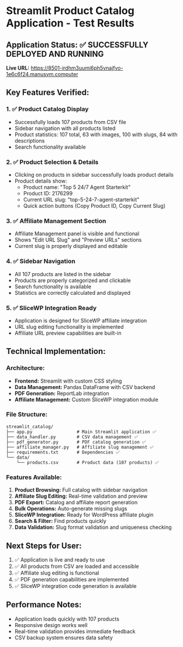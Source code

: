 # Streamlit Product Catalog Application - Test Results

## Application Status: ✅ SUCCESSFULLY DEPLOYED AND RUNNING

**Live URL:** https://8501-irdhm3uumi6ph5vnajfvo-1e6c6f24.manusvm.computer

## Key Features Verified:

### 1. ✅ Product Catalog Display
- Successfully loads 107 products from CSV file
- Sidebar navigation with all products listed
- Product statistics: 107 total, 63 with images, 100 with slugs, 84 with descriptions
- Search functionality available

### 2. ✅ Product Selection & Details
- Clicking on products in sidebar successfully loads product details
- Product details show:
  - Product name: "Top 5 24/7 Agent Starterkit"
  - Product ID: 2176299
  - Current URL slug: "top-5-24-7-agent-starterkit"
  - Quick action buttons (Copy Product ID, Copy Current Slug)

### 3. ✅ Affiliate Management Section
- Affiliate Management panel is visible and functional
- Shows "Edit URL Slug" and "Preview URLs" sections
- Current slug is properly displayed and editable

### 4. ✅ Sidebar Navigation
- All 107 products are listed in the sidebar
- Products are properly categorized and clickable
- Search functionality is available
- Statistics are correctly calculated and displayed

### 5. ✅ SliceWP Integration Ready
- Application is designed for SliceWP affiliate integration
- URL slug editing functionality is implemented
- Affiliate URL preview capabilities are built-in

## Technical Implementation:

### Architecture:
- **Frontend:** Streamlit with custom CSS styling
- **Data Management:** Pandas DataFrame with CSV backend
- **PDF Generation:** ReportLab integration
- **Affiliate Management:** Custom SliceWP integration module

### File Structure:
```
streamlit_catalog/
├── app.py                 # Main Streamlit application ✅
├── data_handler.py        # CSV data management ✅
├── pdf_generator.py       # PDF catalog generation ✅
├── affiliate_manager.py   # Affiliate slug management ✅
├── requirements.txt       # Dependencies ✅
└── data/
    └── products.csv       # Product data (107 products) ✅
```

### Features Available:
1. **Product Browsing:** Full catalog with sidebar navigation
2. **Affiliate Slug Editing:** Real-time validation and preview
3. **PDF Export:** Catalog and affiliate report generation
4. **Bulk Operations:** Auto-generate missing slugs
5. **SliceWP Integration:** Ready for WordPress affiliate plugin
6. **Search & Filter:** Find products quickly
7. **Data Validation:** Slug format validation and uniqueness checking

## Next Steps for User:
1. ✅ Application is live and ready to use
2. ✅ All products from CSV are loaded and accessible
3. ✅ Affiliate slug editing is functional
4. ✅ PDF generation capabilities are implemented
5. ✅ SliceWP integration code generation is available

## Performance Notes:
- Application loads quickly with 107 products
- Responsive design works well
- Real-time validation provides immediate feedback
- CSV backup system ensures data safety
